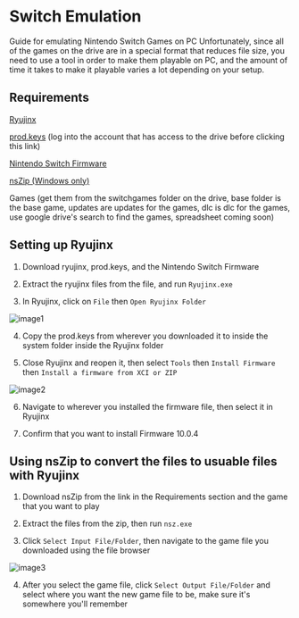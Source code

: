 # Switch Emulation

Guide for emulating Nintendo Switch Games on PC
Unfortunately, since all of the games on the drive are in a special format that reduces file size, you need to use a tool in order to make them playable on PC, and the amount of time it takes to make it playable varies a lot depending on your setup.

## Requirements

[Ryujinx](https://ci.appveyor.com/api/buildjobs/25pn9ptowlxamod8/artifacts/ryujinx-1.0.5000-win_x64.zip)

[prod.keys](https://drive.google.com/file/d/1aTgSpLSSDsTUrKpWgCJLKlvUPO5Csxb9/view?usp=sharing) (log into the account that has access to the drive before clicking this link)

[Nintendo Switch Firmware](https://mega.nz/file/xVwVFazC#sFkKEKkHhp2YEcqR5UQhAg_qxEPfZq8oRUalgleKVDA)

[nsZip (Windows only)](https://github.com/nicoboss/nsz/releases/download/3.1.1/nsz_v3.1.1_win64_portable.zip)

Games (get them from the switchgames folder on the drive, base folder is the base game, updates are updates for the games, dlc is dlc for the games, use google drive's search to find the games, spreadsheet coming soon)

## Setting up Ryujinx

1. Download ryujinx, prod.keys, and the Nintendo Switch Firmware

2. Extract the ryujinx files from the file, and run `Ryujinx.exe`

3. In Ryujinx, click on `File` then `Open Ryujinx Folder`

![image1](https://i.imgur.com/py1bM4X.png)

4. Copy the prod.keys from wherever you downloaded it to inside the system folder inside the Ryujinx folder

5. Close Ryujinx and reopen it, then select `Tools` then `Install Firmware` then `Install a firmware from XCI or ZIP`

![image2](https://i.imgur.com/thfhpm0.png)

6. Navigate to wherever you installed the firmware file, then select it in Ryujinx

7. Confirm that you want to install Firmware 10.0.4

## Using nsZip to convert the files to usuable files with Ryujinx

1. Download nsZip from the link in the Requirements section and the game that you want to play

2. Extract the files from the zip, then run `nsz.exe`

3. Click `Select Input File/Folder`, then navigate to the game file you downloaded using the file browser

![image3](https://i.imgur.com/UeM6iWy.png)

4. After you select the game file, click `Select Output File/Folder` and select where you want the new game file to be, make sure it's somewhere you'll remember
